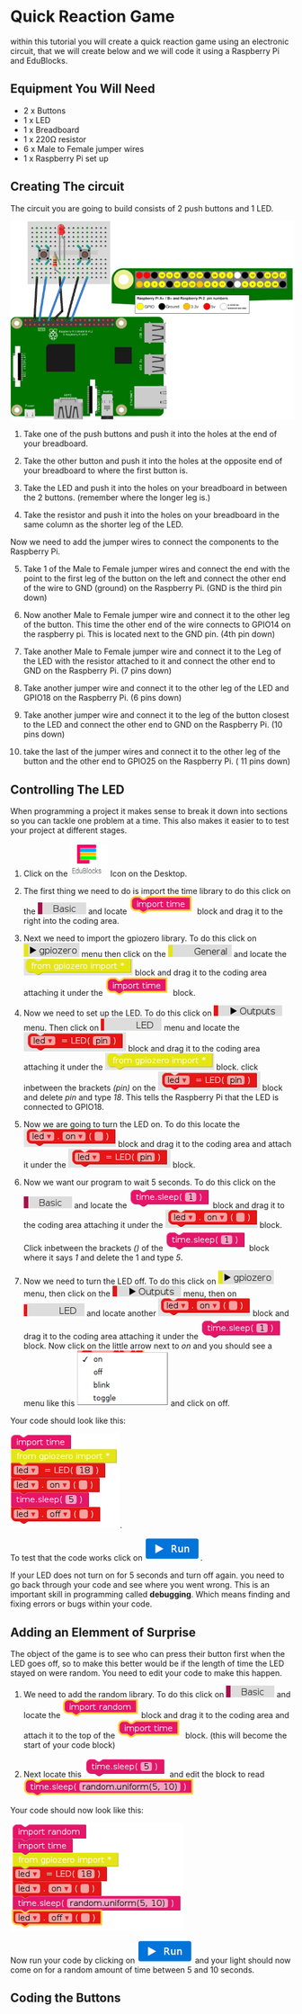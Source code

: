 # Quick Reaction Game
within this tutorial you will create a quick reaction game using an electronic circuit, that we will create below and we will code it using a Raspberry Pi and EduBlocks.

## Equipment You Will Need

* 2 x Buttons
* 1 x LED
* 1 x Breadboard
* 1 x 220Ω resistor
* 6 x Male to Female jumper wires
* 1 x  Raspberry Pi set up

## Creating The circuit
The circuit you are going to build consists of 2 push buttons and 1 LED.

![Reaction Diagram](Images/Reaction.png)

1. Take one of the push buttons and push it into the holes at the end of your breadboard.

2. Take the other button and push it into the holes at the opposite end of your breadboard to where the first button is.

3. Take the LED and push it into the holes on your breadboard in between the 2 buttons. (remember where the longer leg is.)

4. Take the resistor and push it into the holes on your breadboard in the same column as the shorter leg of the LED.

Now we need to add the jumper wires to connect the components to the Raspberry Pi.

5. Take 1 of the Male to Female jumper wires and connect the end with the point to the first leg of the button on the left and connect the other end of the wire to GND (ground) on the Raspberry Pi. (GND is the third pin down)

6. Now another Male to Female jumper wire and connect it to the other leg of the button. This time the other end of the wire connects to GPIO14 on the raspberry pi. This is located next to the GND pin. (4th pin down)

7. Take another Male to Female jumper wire and connect it to the Leg of the LED with the resistor attached to it and connect the other end to GND on the Raspberry Pi. (7 pins down)

8. Take another jumper wire and connect it to the other leg of the LED and GPIO18 on the Raspberry Pi. (6 pins down)

9. Take another jumper wire and connect it to the leg of the button closest to the LED and connect the other end to GND on the Raspberry Pi. (10 pins down)

10. take the last of the jumper wires and connect it to the other leg of the button and the other end to GPIO25 on the Raspberry Pi. ( 11 pins down)

## Controlling The LED
When programming a project it makes sense to break it down into sections so you can tackle one problem at a time. This also makes it easier to to test your project at different stages.

1. Click on the ![EduBlocks Icon](Images/EduBlocks.png) Icon on the Desktop.

2. The first thing we need to do is import the time library to do this click on the ![Basic menu](Images/Basic.png) and locate ![Import time block](Images/ImportTime.png) block and drag it to the right into the coding area.

3. Next we need to import the gpiozero library. To do this click on ![gpiozero](Images/GPIO_Zero.png) menu then click on the ![General menu](Images/General_Zero.png) and locate the ![import gpiozero *](Images/Import_GPIOzero.png) block and drag it to the coding area attaching it under the ![import time](Images/ImportTime.png) block.

4. Now we need to set up the LED. To do this click on ![Outputs menu](Images/Outputs.png) menu. Then click on ![LED menu](Images/LED.png) menu and locate the ![led = LED (pin)](Images/LED_Pin.png) block and drag it to the coding area attaching it under the ![gpiozero import *](Images/Import_GPIOzero.png) block. click inbetween the brackets *(pin)* on the ![led = LED(pin)](Images/LED_Pin.png) block and delete *pin* and type *18*. This tells the Raspberry Pi that the LED is connected to GPIO18.

5. Now we are going to turn the LED on. To do this locate the ![led.on()](Images/LED_On.png) block and drag it to the coding area and attach it under the ![led = LED(pin)](Images/LED_Pin.png) block.

6. Now we want our program to wait 5 seconds. To do this click on the ![Basic menu](Images/Basic.png) and locate the ![time.sleep(1)](Images/Sleep.png) block and drag it to the coding area attaching it under the ![led.on()](Images/LED_On.png) block. Click inbetween the brackets *()* of the ![time.sleep(1)](Images/Sleep.png) block where it says *1* and delete the 1 and type *5*.

7. Now we need to turn the LED off. To do this click on ![gpiozero menu](Images/GPIO_Zero.png) menu, then click on the ![Outputs menu](Images/Outputs.png) menu, then on ![LED](Images/LED.png) and locate another ![led.on()](Images/LED_On.png) block and drag it to the coding area attaching it under the ![time.wait(1)](Images/Sleep.png) block. Now click on the little arrow next to *on* and you should see a menu like this ![LED menu](Images/LED_menu.png) and click on off.

Your code should look like this:

![Controlling LED code](Images/Code01.png).

To test that the code works click on ![Run](Images/Run1.png).

If your LED does not turn on for 5 seconds and turn off again. you need to go back through your code and see where you went wrong. This is an important skill in programming called **debugging**. Which means finding and fixing errors or bugs within your code.

## Adding an Elemment of Surprise
The object of the game is to see who can press their button first when the LED goes off, so to make this better would be if the length of time the LED stayed on were random. You need to edit your code to make this happen.

1. We need to add the random library. To do this click on ![Basic menu](Images/Basic.png) and locate the ![import random](Images/ImportRandom.png) block and drag it to the coding area and attach it to the top of the ![import time](Images/ImportTime.png) block. (this will become the start of your code block)

2. Next locate this ![time.sleep(5)](Images/Sleep5.png) and edit the block to read ![time.sleep(random.uniform(5, 10))](Images/SleepRandom.png)

Your code should now look like this:

![Code 02](Images/Code02.png)

Now run your code by clicking on ![Run](Images/Run1.png) and your light should now come on for a random amount of time between 5 and 10 seconds.

## Coding the Buttons
